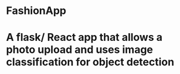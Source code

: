 # FashionApp

# A flask/ React app that allows a photo upload and uses image classification for object detection
